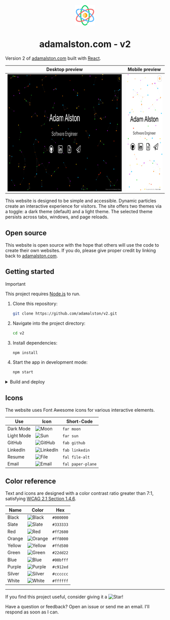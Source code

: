<div align="center">
  <img alt="Atom icon" src="public/icons/favicon.svg" height="64" />
  <h1>adamalston.com - v2</h1>
</div>

Version 2 of [adamalston.com](https://www.adamalston.com) built with [React](https://react.dev).

| Desktop preview                                                     | Mobile preview                                                    |
| ------------------------------------------------------------------- | ----------------------------------------------------------------- |
| <img alt="Desktop preview" src="images/desktop.png" height="370" /> | <img alt="Mobile preview" src="images/mobile.png" height="370" /> |

This website is designed to be simple and accessible. Dynamic particles create an interactive experience for visitors. The site offers two themes via a toggle: a dark theme (default) and a light theme. The selected theme persists across tabs, windows, and page reloads.

## Open source

This website is open source with the hope that others will use the code to create their own websites. If you do, please give proper credit by linking back to [adamalston.com](https://www.adamalston.com).

## Getting started

> [!IMPORTANT]
> This project requires [Node.js](https://nodejs.org/) to run.

1. Clone this repository:
   ```sh
   git clone https://github.com/adamalston/v2.git
   ```
2. Navigate into the project directory:
   ```sh
   cd v2
   ```
3. Install dependencies:
   ```sh
   npm install
   ```
4. Start the app in development mode:
   ```sh
   npm start
   ```

<details>
  <summary>Build and deploy</summary>

1. Create a production build:
   ```sh
   npm run build
   ```
2. Refer to the [React Deployment](https://create-react-app.dev/docs/deployment) docs to deploy to platforms like GitHub Pages, Netlify, or Vercel.

</details>

## Icons

The website uses Font Awesome icons for various interactive elements.

| Use        | Icon                                                         | Short-Code        |
| ---------- | ------------------------------------------------------------ | ----------------- |
| Dark Mode  | <img alt="Moon" src="https://git.io/JYkZg" height="20"/>     | `far moon`        |
| Light Mode | <img alt="Sun" src="https://git.io/JYkZF" height="20"/>      | `far sun`         |
| GitHub     | <img alt="GitHub" src="https://git.io/JYOvL" height="20"/>   | `fab github`      |
| LinkedIn   | <img alt="LinkedIn" src="https://git.io/JYOex" height="20"/> | `fab linkedin`    |
| Resume     | <img alt="File" src="https://git.io/JYOeu" height="20"/>     | `fal file-alt`    |
| Email      | <img alt="Email" src="https://git.io/JYOei" height="20"/>    | `fal paper-plane` |

## Color reference

Text and icons are designed with a color contrast ratio greater than 7:1, satisfying [WCAG 2.1 Section 1.4.6](https://www.w3.org/TR/WCAG21/#contrast-enhanced).

| Name   | Color                                              | Hex       |
| ------ | -------------------------------------------------- | --------- |
| Black  | ![Black](https://dummyimage.com/16/000000/000000)  | `#000000` |
| Slate  | ![Slate](https://dummyimage.com/16/333333/333333)  | `#333333` |
| Red    | ![Red](https://dummyimage.com/16/ff2600/ff2600)    | `#ff2600` |
| Orange | ![Orange](https://dummyimage.com/16/ff8000/ff8000) | `#ff8000` |
| Yellow | ![Yellow](https://dummyimage.com/16/ffd500/ffd500) | `#ffd500` |
| Green  | ![Green](https://dummyimage.com/16/22dd22/22dd22)  | `#22dd22` |
| Blue   | ![Blue](https://dummyimage.com/16/00bfff/00bfff)   | `#00bfff` |
| Purple | ![Purple](https://dummyimage.com/16/c912ed/c912ed) | `#c912ed` |
| Silver | ![Silver](https://dummyimage.com/16/cccccc/cccccc) | `#cccccc` |
| White  | ![White](https://dummyimage.com/16/ffffff/ffffff)  | `#ffffff` |

---

If you find this project useful, consider giving it a <img alt="Star" src="https://git.io/JUn8T" height="14">!

Have a question or feedback? Open an issue or send me an email. I'll respond as soon as I can.
